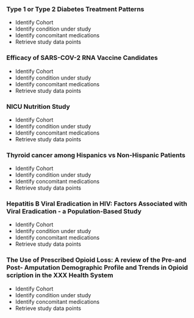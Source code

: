 ### Type 1 or Type 2 Diabetes Treatment Patterns 
* Identify Cohort
* Identify condition under study
* Identify concomitant medications
* Retrieve study data points
### Efficacy of SARS-COV-2 RNA Vaccine Candidates
* Identify Cohort
* Identify condition under study
* Identify concomitant medications
* Retrieve study data points
### NICU Nutrition Study
* Identify Cohort
* Identify condition under study
* Identify concomitant medications
* Retrieve study data points
### Thyroid cancer among Hispanics vs Non-Hispanic Patients
* Identify Cohort
* Identify condition under study
* Identify concomitant medications
* Retrieve study data points
### Hepatitis B Viral Eradication in HIV: Factors Associated with Viral Eradication - a Population-Based Study 
* Identify Cohort
* Identify condition under study
* Identify concomitant medications
* Retrieve study data points
### The Use of Prescribed Opioid Loss: A review of the Pre-and Post- Amputation Demographic Profile and Trends in Opioid scription in the XXX Health System
* Identify Cohort
* Identify condition under study
* Identify concomitant medications
* Retrieve study data points

